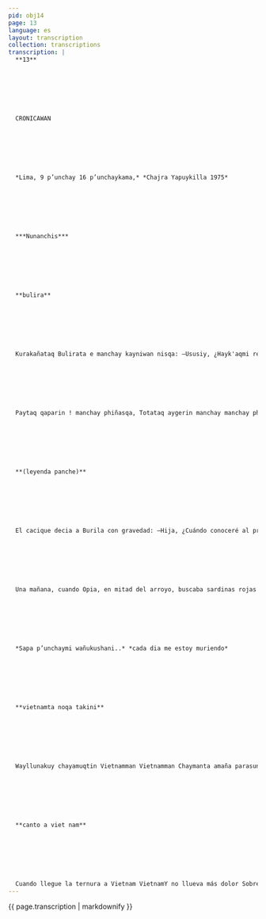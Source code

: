 ```yaml
---
pid: obj14
page: 13
language: es
layout: transcription
collection: transcriptions
transcription: |
  **13**
  
  
  
  
  
  
  
  CRONICAWAN
  
  
  
  
  
  
  
  *Lima, 9 p’unchay 16 p’unchaykama,* *Chajra Yapuykilla 1975*
  
  
  
  
  
  
  
  ***Nunanchis***
  
  
  
  
  
  
  
  **bulira**
  
  
  
  
  
  
  
  Kurakañataq Bulirata e manchay kayniwan nisqa: —Ususiy, ¿Hayk'aqmi reqsichiwanki haqllasqayki qollanata, willkasqa samanpanchiskuna yachachinaypaq chaymanta illa qolqe mach’ayta qhawachinaypaq? Sapa p’unchaymi wañukushani.. —Wiraqochay, amachhaynata niwaychu anchatan llakichiwanki. —Sipasllay, chhaynatan rimayku machukuna, atiy atipa kamachi saqeqkuna wayna kapuyniykumanta. Qollana Totataq chayamusqa sami chapatiyanwan, layqankunanwan chaymanta wamink’ankunanwan, llaqta qonti sispanman. Hujkaq munapakuq Oyaqañataq chayamusqa yachachijninwan chaymanta huj kamachipuwan, mana chukinta apamusqachu. Walla wallakunata mast’aykachasqa Totaqa chaymanta llalli puqllaykunata ñustaqsaminpaq. Qanchis llump’isqa pesqokunata apachisqa Opiaga chaymanta apachisqa kamachi yuy asqakunata. Payqa kasqa ñujñulla iskayninwan, icha mana mayqentapas ajllasqachu. Hujkaqtaq, phiña phiña, suykuna mit'ayayta yuyaychan. Hujnintaq sijllaymanta suyakuyninta tarikusqa. Huj tutamanta Opia, poqcha chawpipi Bulirapaq puka challwa sardinata maskakuspa, kaytaq chimpamanta munay munay qhawarimun, chaymanta qonqaylla Tota chayaramun, hinaspa t'aqesiriñataq, ñañu ch’eqota taqespa. Suskhunparichintaq wich’iwan Opiaq kunkanta, kayñataq llump’ullamanta urmaykamun mayuman chaymanta wanuntaq yananpaq luluasiywan.
  
  
  
  
  
  
  
  Paytaq qaparin ! manchay phiñasqa, Totataq aygerin manchay manchay phawarispa. Waqantaq Bulira mana khuyakuy chaymanta waqallantaq mana samayoq mayuq patanpi. Ñawin chinkachinan kamataq waqankun, kaykunataq tukurapusqaku qorichasqa ostra ishkas paraqaypiñikunapi. Chay pachamanta, Opia del Tolima mayu ostramanta t'inpun, chaymi Buliraq wegenkuna, kay yananchakuq ñawsalla.
  
  
  
  
  
  
  
  **(leyenda panche)**
  
  
  
  
  
  
  
  El cacique decia a Burila con gravedad: —Hija, ¿Cuándo conoceré al principe elegido, para enséñ arle núestras fórmulas sagradas y la cueva del tesoro? Yo estoy muriendo cada día.. -Señor, no hables asf que me entristeces, —Así hablamos, niña, los que fuímos jóvenes y debemos entregar el poder. El principe Tota acampaba con su guardia de honor, brujos y capitanes, al oeste de la aldea. Opia, el otro pretendiente, en compañía de su maestro y de un criado, llegó sin lanza. Tota hacía desfiles militares y torneos en honor de la princesa. Opia le enviaba pájaros de siete colores y proyectos de leyes jus tas ella era gentil con ambos, pero no se decidía. El uno, enojado, concebia muchos planes de conquista. El otro hallaba hermosa la espera.
  
  
  
  
  
  
  
  Una mañana, cuando Opia, en mitad del arroyo, buscaba sardinas rojas para Burila, quien en la orilla le miraba cariñosa, llegó Tota y, lleno de celos, embocó la cerbatana. El dardo atravesó el cuello de opia, quien cayó suavemente en las aguas y murió con sonrisa tierna para la amada. Ella gritó de rabia y Tota huyó despavorido. Bulira lloró sin consuelo y sin descanso sobre el rio. Vertió lágrimas hasta perder sus ojos, los que se convirtieron en dos grandes perlas de ostras doradas. Desde entonces, el rio Opia del Tolima se llenó de ostras, que son lágrimas de Bulira, la enamorada ciega.
  
  
  
  
  
  
  
  *Sapa p’unchaymi wañukushani..* *cada dia me estoy muriendo*
  
  
  
  
  
  
  
  **vietnamta noqa takini**
  
  
  
  
  
  
  
  Wayllunakuy chayamuqtin Vietnamman Vietnamman Chaymanta amaña parasunchu ancha nanay pachaman Chaypacha chay mosqoy kanqa Ruwasqa Rikunapaq chay hatunkaray takurita Atisqa pisipaqta Ayaw, chaypin kashan VietnamUsuri hut'u llanthu Awqanchiswan Ch’uteq sajta runa wak'aAllikay anñani Icha hatunkaray rawraq sonqo Chayta runamasinchiskunaman haywanchis Mana songonta mañaspa Sichus hunt’ayukunman waranqa kunkakuna Noqaqpawan Vietnam rayku noqa takiyman.
  
  
  
  
  
  
  
  **canto a viet nam**
  
  
  
  
  
  
  
  Cuando llegue la ternura a Vietnam VietnamY no llueva más dolor Sobre la tierra Entonces será un sueño Realizado Ver al gran intruso Derrotado Oh Vietnam está ahí Vil acosado Por el enemigo Maldito Explotador Muchas gracias Es que tienes gran coraje Que regalas a los seres Sin pedir su corazón Si mil voces se juntaran Con la mía Por Vietnam yo cantaría.
---
```


{{ page.transcription | markdownify }}
